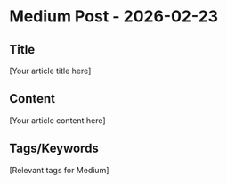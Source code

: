 # Medium Post - 2026-02-23

## Title
[Your article title here]

## Content
[Your article content here]

## Tags/Keywords
[Relevant tags for Medium]
